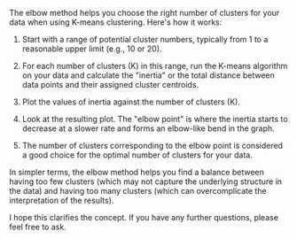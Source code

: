 The elbow method helps you choose the right number of clusters for your data when using K-means clustering. Here's how it works:

1. Start with a range of potential cluster numbers, typically from 1 to a reasonable upper limit (e.g., 10 or 20).

2. For each number of clusters (K) in this range, run the K-means algorithm on your data and calculate the "inertia" or the total distance between data points and their assigned cluster centroids.

3. Plot the values of inertia against the number of clusters (K).

4. Look at the resulting plot. The "elbow point" is where the inertia starts to decrease at a slower rate and forms an elbow-like bend in the graph.

5. The number of clusters corresponding to the elbow point is considered a good choice for the optimal number of clusters for your data.

In simpler terms, the elbow method helps you find a balance between having too few clusters (which may not capture the underlying structure in the data) and having too many clusters (which can overcomplicate the interpretation of the results).

I hope this clarifies the concept. If you have any further questions, please feel free to ask.